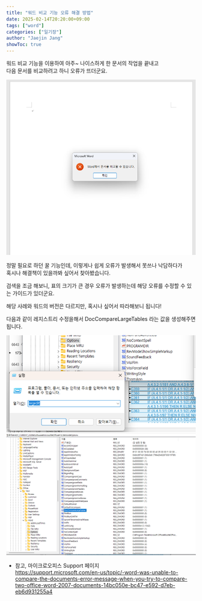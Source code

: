 ```yaml
---
title: "워드 비교 기능 오류 해결 방법"
date: 2025-02-14T20:20:00+09:00
tags: ["word"]
categories: ["일기장"]
author: "Jaejin Jang"
showToc: true
---
```


워드 비교 기능을 이용하여 아주~ 나이스하게 한 문서의 작업을 끝내고  
다음 문서를 비교하려고 하니 오류가 뜨더군요.

![](/워드_3.png)

정말 필요로 하던 꿀 기능인데, 이렇게나 쉽게 오류가 발생해서 못쓰나 낙담하다가  
혹시나 해결책이 있을까봐 싶어서 찾아봤습니다.

검색을 조금 해보니, 표의 크기가 큰 경우 오류가 발생하는데 해당 오류를 수정할 수 있는 가이드가 있더군요.

해당 사례와 워드의 버전은 다르지만, 혹시나 싶어서 따라해보니 됩니다!

다음과 같이 레지스트리 수정을해서 DocCompareLargeTables 라는 값을 생성해주면 됩니다.

![](/워드_4.png)
![](/워드_5.png)

- 참고, 마이크로오피스 Support 페이지  
https://support.microsoft.com/en-us/topic/-word-was-unable-to-compare-the-documents-error-message-when-you-try-to-compare-two-office-word-2007-documents-14bc050e-bc47-e592-d7eb-eb6d931255a4


